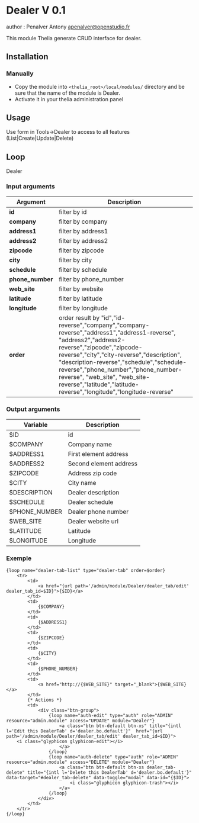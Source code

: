 # Dealer V 0.1

author : Penalver Antony <apenalver@openstudio.fr>

This module Thelia generate CRUD interface for dealer.

## Installation

### Manually

* Copy the module into ```<thelia_root>/local/modules/``` directory and be sure that the name of the module is Dealer.
* Activate it in your thelia administration panel


## Usage

Use form in Tools->Dealer to access to all features (List|Create|Update|Delete)

## Loop

Dealer

### Input arguments

|Argument           |Description                                                                                    |
|---                |---                                                                                            |
|**id**             | filter by id                                                                                  |
|**company**        | filter by company                                                                             |
|**address1**       | filter by address1                                                                            |
|**address2**       | filter by address2                                                                            |
|**zipcode**        | filter by zipcode                                                                             |
|**city**           | filter by city                                                                                |
|**schedule**       | filter by schedule                                                                            |
|**phone_number**   | filter by phone_number                                                                        |
|**web_site**       | filter by website                                                                             |
|**latitude**       | filter by latitude                                                                            |
|**longitude**      | filter by longitude                                                                           |
|**order**          | order result by "id","id-reverse","company","company-reverse","address1","address1-reverse", "address2","address2-reverse","zipcode","zipcode-reverse","city","city-reverse","description", "description-reverse","schedule","schedule-reverse","phone_number","phone_number-reverse", "web_site", "web_site-reverse","latitude","latitude-reverse","longitude","longitude-reverse" |


### Output arguments

|Variable       |Description                |
|---            |---                        |
|$ID            | id                        |
|$COMPANY       | Company name              |
|$ADDRESS1      | First element address     |
|$ADDRESS2      | Second element address    |
|$ZIPCODE       | Address zip code          |
|$CITY          | City name                 |
|$DESCRIPTION   | Dealer description        |
|$SCHEDULE      | Dealer schedule           |
|$PHONE_NUMBER  | Dealer phone number       |
|$WEB_SITE      | Dealer website url        |
|$LATITUDE      | Latitude                  |
|$LONGITUDE     | Longitude                 |


### Exemple
```
{loop name="dealer-tab-list" type="dealer-tab" order=$order}
    <tr>
        <td>
            <a href="{url path='/admin/module/Dealer/dealer_tab/edit' dealer_tab_id=$ID}">{$ID}</a>
        </td>
        <td>
            {$COMPANY}
        </td>
        <td>
            {$ADDRESS1}
        </td>
        <td>
            {$ZIPCODE}
        </td>
        <td>
            {$CITY}
        </td>
        <td>
            {$PHONE_NUMBER}
        </td>
        <td>
            <a href="http://{$WEB_SITE}" target="_blank">{$WEB_SITE}</a>
        </td>
        {* Actions *}
        <td>
            <div class="btn-group">
                {loop name="auth-edit" type="auth" role="ADMIN" resource="admin.module" access="UPDATE" module="Dealer"}
                    <a class="btn btn-default btn-xs" title="{intl l='Edit this DealerTab' d='dealer.bo.default'}"  href="{url path='/admin/module/Dealer/dealer_tab/edit' dealer_tab_id=$ID}">
    <i class="glyphicon glyphicon-edit"></i>
                    </a>
                {/loop}
                {loop name="auth-delete" type="auth" role="ADMIN" resource="admin.module" access="DELETE" module="Dealer"}
                    <a class="btn btn-default btn-xs dealer_tab-delete" title="{intl l='Delete this DealerTab' d='dealer.bo.default'}" data-target="#dealer_tab-delete" data-toggle="modal" data-id="{$ID}">
                        <i class="glyphicon glyphicon-trash"></i>
                    </a>
                {/loop}
            </div>
        </td>
    </tr>
{/loop}
```

